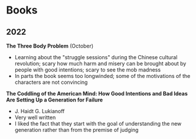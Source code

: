# Books 

## 2022 

**The Three Body Problem** (October)
- Learning about the "struggle sessions" during the Chinese cultural revolution; scary how much harm and misery can be brought about by people with good intentions; scary to see the mob madness
- In parts the book seems too longwinded; some of the motivations of the characters are not convincing



**The Coddling of the American Mind: How Good Intentions and Bad Ideas Are Setting Up a Generation for Failure** 
- J. Haidt G. Lukianoff
- Very well written 
- I liked the fact that they start with the goal of understanding the new generation rather than from the premise of judging 


